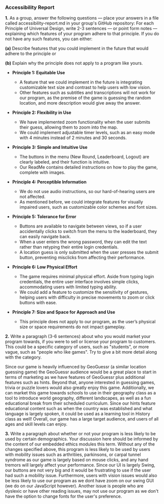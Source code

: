 ### Accessibility Report ###


**1.** As a group, answer the following questions — place your answers in a file called accessibility-report.md in your group's GitHub repository:
For each Principle of Universal Design, write 2-3 sentences — or point form notes — explaining which features of your program adhere to that principle. If you do not have any such features, you can either:  

**(a)** Describe features that you could implement in the future that would adhere to the principle or  

**(b)** Explain why the principle does not apply to a program like yours.  

- **Principle 1: Equitable Use**  
  - A feature that we could implement in the future is integrating customizable text size and contrast to help users with low vision.  
  - Other features such as subtitles and transcriptions will not work for our program, as the premise of the game is guessing the random location, and more description would give away the answer.

- **Principle 2: Flexibility in Use**  
  - We have implemented zoom functionality when the user submits their guess, allowing them to zoom into the map.  
  - We could implement adjustable timer levels, such as an easy mode with 4 minutes instead of 2 minutes and 30 seconds.

- **Principle 3: Simple and Intuitive Use**  
  - The buttons in the menu (New Round, Leaderboard, Logout) are clearly labeled, and their function is intuitive.  
  - Our ReadMe contains detailed instructions on how to play the game, complete with images.

- **Principle 4: Perceptible Information**  
  - We do not use audio instructions, so our hard-of-hearing users are not affected.  
  - As mentioned before, we could integrate features for visually impaired users, such as customizable color schemes and font sizes.

- **Principle 5: Tolerance for Error**  
  - Buttons are available to navigate between views, so if a user accidentally clicks to switch from the menu to the leaderboard, they can easily navigate back.  
  - When a user enters the wrong password, they can edit the text rather than retyping their entire login credentials.  
  - A location guess is only submitted when the user presses the submit button, preventing misclicks from affecting their performance.

- **Principle 6: Low Physical Effort**  
  - The game requires minimal physical effort. Aside from typing login credentials, the entire user interface involves simple clicks, accommodating users with limited typing ability.  
  - We could add a feature to customize the sensitivity of gestures, helping users with difficulty in precise movements to zoom or click buttons with ease.

- **Principle 7: Size and Space for Approach and Use**  
  - This principle does not apply to our program, as the user’s physical size or space requirements do not impact gameplay.


**2.** Write a paragraph (3-6 sentences) about who you would market your program towards, if you were to sell or license your program to customers. This could be a specific category of users, such as "students", or more vague, such as "people who like games". Try to give a bit more detail along with the category.

Since our game is heavily influenced by GeoGuessr (a similar location guessing game) the GeoGuessr audience would be a great place to start in terms of marketing as we have features of GeoGuessr plus additional features such as hints. Beyond that, anyone interested in guessing games, trivia or puzzle lovers would also greatly enjoy this game. Additionally, we can market this game towards schools to use in their geography class as a tool to introduce world geography, different landscapes, as well as a fun educational break from their scheduled curriculum. Since our hints feature educational content such as when the country was established and what language is largely spoken, it could be used as a learning tool in History class as well! Overall, our game has a large target audience, and users of all ages and skill levels can enjoy. 


**3.** Write a paragraph about whether or not your program is less likely to be used by certain demographics. Your discussion here should be informed by the content of our embedded ethics modules this term.
Without any of the changes specified above, this program is less likely to be used by users with mobility issues such as arthritiies, parkinsons, or carpal tunnel syndrome as our game is largely based on mouse clicks, and any hand tremors will largely affect your performance. Since our UI is largely Swing, our buttons are not very big and it would be frustrating to use if the user had such a mobility issue. Furthermore, users with vision issues would also be less likely to use our program as we dont have zoom on our swing GUI (we do on our JavaScript however). Another issue is people who are dyslexic or have other reading issues, may not use our program as we don't have the option to change fonts for the user's preference. 




